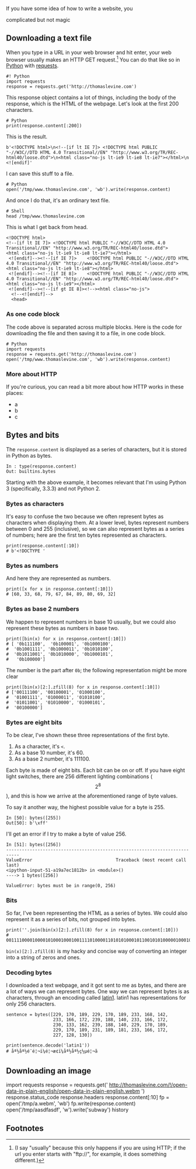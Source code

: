 If you have some idea of how to write a website,
you 

complicated but not magic



## Downloading a text file
When you type in a URL in your web browser and hit enter,
your web browser usually makes an HTTP GET request.[^protocol]
You can do that like so in [Python]()
with [requests]().

    #! Python
    import requests
    response = requests.get('http://thomaslevine.com')

This response object contains a lot of things, including
the body of the response, which is the HTML of the webpage.
Let's look at the first 200 characters.

    # Python
    print(response.content[:200])

This is the result.

    b'<!DOCTYPE html>\n<!--[if lt IE 7]> <!DOCTYPE html PUBLIC "-//W3C//DTD HTML 4.0 Transitional//EN" "http://www.w3.org/TR/REC-html40/loose.dtd">\n<html class="no-js lt-ie9 lt-ie8 lt-ie7"></html>\n <![endif]'

I can save this stuff to a file.

    # Python
    open('/tmp/www.thomaslevine.com', 'wb').write(response.content)

And once I do that, it's an ordinary text file.

    # Shell
    head /tmp/www.thomaslevine.com

This is what I get back from head.

    <!DOCTYPE html>
    <!--[if lt IE 7]> <!DOCTYPE html PUBLIC "-//W3C//DTD HTML 4.0 Transitional//EN" "http://www.w3.org/TR/REC-html40/loose.dtd">
    <html class="no-js lt-ie9 lt-ie8 lt-ie7"></html>
     <![endif]--><!--[if IE 7]>    <!DOCTYPE html PUBLIC "-//W3C//DTD HTML 4.0 Transitional//EN" "http://www.w3.org/TR/REC-html40/loose.dtd">
    <html class="no-js lt-ie9 lt-ie8"></html>
     <![endif]--><!--[if IE 8]>    <!DOCTYPE html PUBLIC "-//W3C//DTD HTML 4.0 Transitional//EN" "http://www.w3.org/TR/REC-html40/loose.dtd">
    <html class="no-js lt-ie9"></html>
     <![endif]--><!--[if gt IE 8]><!--><html class="no-js">
      <!--<![endif]-->
      <head>

### As one code block
The code above is separated across multiple blocks.
Here is the code for downloading the file and then
saving it to a file, in one code block.

    # Python
    import requests
    response = requests.get('http://thomaslevine.com')
    open('/tmp/www.thomaslevine.com', 'wb').write(response.content)

### More about HTTP
If you're curious, you can read a bit more about how HTTP
works in these places:

* a
* b
* c

## Bytes and bits
The `response.content` is displayed as a series of characters, but it is
stored in Python as bytes.

    In : type(response.content)
    Out: builtins.bytes

Starting with the above example, it becomes relevant that I'm using Python 3
(specifically, 3.3.3) and not Python 2.

### Bytes as characters
It's easy to confuse the two because we often
represent bytes as characters when displaying them.
At a lower level, bytes represent numbers between 0 and 255 (inclusive),
so we can also represent bytes as a series of numbers; here are the first
ten bytes represented as characters.

    print(response.content[:10])
    # b'<!DOCTYPE '

### Bytes as numbers
And here they are represented as numbers.

    print([x for x in response.content[:10]])
    # [60, 33, 68, 79, 67, 84, 89, 80, 69, 32]

### Bytes as base 2 numbers
We happen to represent numbers in base 10 usually, but
we could also represent these bytes as numbers in base two.

    print([bin(x) for x in response.content[:10]])
    # [ '0b111100',  '0b100001', '0b1000100',
    #  '0b1001111', '0b1000011', '0b1010100',
    #  '0b1011001', '0b1010000', '0b1000101',
    #   '0b100000']

The number is the part after `0b`; the following representation
might be more clear

    print([bin(x)[2:].zfill(8) for x in response.content[:10]])
    # ['00111100', '00100001', '01000100',
    #  '01001111', '01000011', '01010100',
    #  '01011001', '01010000', '01000101',
    #  '00100000']

### Bytes are eight bits
To be clear, I've shown these three representations of the
first byte.

1. As a character, it's `<`.
2. As a base 10 number, it's 60.
3. As a base 2 number, it's 111100.

Each byte is made of eight bits. Each bit can be on or off.
If you have eight light switches, there are 256 different lighting
combinations ($$2^8$$), and this is how we arrive at the aforementioned
range of byte values.

To say it another way, the highest possible value for a byte is 255.

    In [50]: bytes([255])
    Out[50]: b'\xff'

I'll get an error if I try to make a byte of value 256.

    In [51]: bytes([256])                                                                                                                   
    ---------------------------------------------------------------------------
    ValueError                                Traceback (most recent call last)
    <ipython-input-51-a19a7ec1812b> in <module>()
    ----> 1 bytes([256])

    ValueError: bytes must be in range(0, 256)

### Bits
So far, I've been representing the HTML as a series of bytes.
We could also represent it as a series of bits, not grouped
into bytes.

    print(''.join(bin(x)[2:].zfill(8) for x in response.content[:10]))
    # 00111100001000010100010001001111010000110101010001011001010100000100010100100000

`bin(x)[2:].zfill(8)` is my hacky and concise way of converting an integer into
a string of zeros and ones.

### Decoding bytes
I downloaded a text webpage, and it got sent to me as bytes, and there are a
lot of ways we can represent bytes. One way we can represent bytes is as
characters, through an encoding called [latin1](http://en.wikipedia.org/wiki/ISO/IEC_8859-1).
latin1 has representations for only 256 characters.

    sentence = bytes([229, 170, 189, 229, 170, 189, 233, 168, 142,
                      233, 166, 172, 239, 188, 140, 233, 166, 172,
                      230, 133, 162, 239, 188, 140, 229, 170, 189,
                      229, 170, 189, 231, 189, 181, 233, 166, 172,
                      227, 128, 130])

    print(sentence.decode('latin1'))
    # åª½åª½é¨é¦¬ï¼é¦¬æ¢ï¼åª½åª½ç½µé¦¬ã

## Downloading an image

import requests
response = requests.get('
http://thomaslevine.com/!/open-data-in-plain-english/open-data-in-plain-english.webm
')
response.status_code
response.headers
response.content[:10]
fp = open('/tmp/a.webm', 'wb')
fp.write(response.content)
open('/tmp/aasdfasdf', 'w').write('subway')
history

## Footnotes

[^protocol]:
    (I say "usually" because this only happens if you are using
    HTTP; if the url you enter starts with "ftp://", for example,
    it does something different.)
